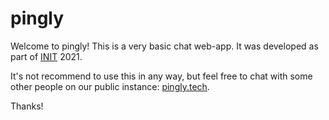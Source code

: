 # pingly
Welcome to pingly! This is a very basic chat web-app. It was developed as part of [INIT](init.mlh.io) 2021.

It's not recommend to use this in any way, but feel free to chat with some other people on our public instance: [pingly.tech](https://pingly.tech).

Thanks!